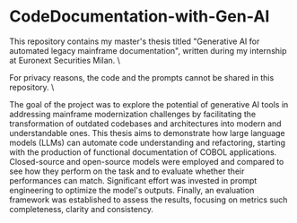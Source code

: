 # CodeDocumentation-with-Gen-AI
This repository contains my master's thesis titled "Generative AI for automated legacy mainframe documentation", written during my internship at Euronext Securities Milan. \\

For privacy reasons, the code and the prompts cannot be shared in this repository. \\

The goal of the project was to explore the potential of generative AI tools in addressing mainframe modernization challenges by facilitating the transformation of outdated codebases and architectures into modern and understandable ones. This thesis aims to demonstrate how large language models (LLMs) can automate code understanding and refactoring, starting with the production of functional documentation of COBOL applications. 
Closed-source and open-source models were employed and compared to see how they perform on the task and to evaluate whether their performances can match. Significant effort was invested in prompt engineering to optimize the model's outputs. Finally, an evaluation framework was established to assess the results, focusing on metrics such completeness, clarity and consistency.
